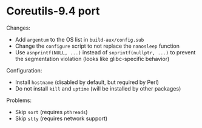 # Coreutils-9.4 port

Changes:

* Add `argentum` to the OS list in `build-aux/config.sub`
* Change the `configure` script to not replace the `nanosleep` function
* Use `asnprintf(NULL, ...)` instead of `snprintf(nullptr, ...)` to prevent the
  segmentation violation (looks like glibc-specific behavior)

Configuration:
* Install `hostname` (disabled by default, but required by Perl)
* Do not install `kill` and `uptime` (will be installed by other packages)

Problems:

* Skip `sort` (requires `pthreads`)
* Skip `stty` (requires network support)
